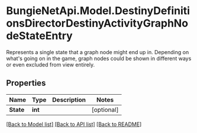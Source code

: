 # BungieNetApi.Model.DestinyDefinitionsDirectorDestinyActivityGraphNodeStateEntry
Represents a single state that a graph node might end up in. Depending on what's going on in the game, graph nodes could be shown in different ways or even excluded from view entirely.
## Properties

Name | Type | Description | Notes
------------ | ------------- | ------------- | -------------
**State** | **int** |  | [optional] 

[[Back to Model list]](../README.md#documentation-for-models) [[Back to API list]](../README.md#documentation-for-api-endpoints) [[Back to README]](../README.md)

